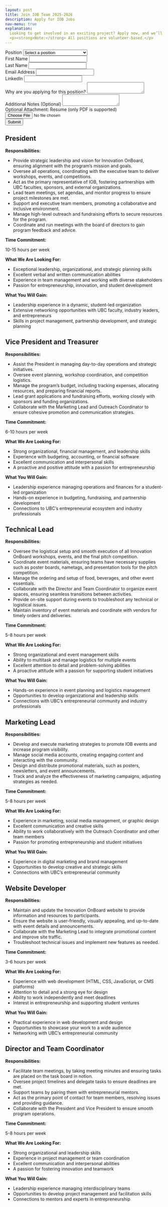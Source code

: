 ```yaml
---
layout: post
title: Join IOB Team 2025-2026
description: Apply for IOB Jobs
nav-menu: true
explanation:
  Looking to get involved in an exciting project? Apply now, and we’ll reach out to you via email. Joining IOB is a fantastic opportunity to build valuable experience while working on impactful initiatives.</p>
  <p><strong>Note:</strong> All positions are volunteer-based.</p>
---
```


<body>
    <div class="row">
        <div class="6u 12u$(small)">
            <form
              action="https://formspree.io/f/xnnqykge"
              method="POST"
            enctype="multipart/form-data"
            >
                <div class="field">
                    <label for="position">Position</label>
                    <select id="position" name="position" class="field">
                        <option value="">Select a position</option>
                        <option value="president">President</option>
                        <option value="vice_president_treasurer">Vice President and Treasurer</option>
                        <option value="technical_lead">Technical Lead</option>
                        <option value="marketing_lead">Marketing Lead</option>
                        <option value="website_developer">Website Developer</option>
                        <option value="director_team_coordinator">Director and Team Coordinator</option>
                    </select>
                </div>
                <div class="field">
                    <label for="first_name">First Name</label>
                    <input type="text" id="first_name" name="first_name" required>
                </div>
                <div class="field">
                    <label for="last_name">Last Name</label>
                    <input type="text" id="last_name" name="last_name" required>
                </div>
                <div class="field">
                    <label for="email">Email Address</label>
                    <input type="email" id="email" name="email" required>
                </div>
                <div class="field">
                    <label for="linkedin">LinkedIn</label>
                    <input type="text" id="linkedin" name="linkedin">
                </div>
                <div class="field">
                    <label for="why">Why are you applying for this position?</label>
                    <textarea id="why" name="why" fields="4" required></textarea>
                </div>
                <div class="field">
                    <label for="notes">Additional Notes (Optional)</label>
                    <textarea id="notes" name="notes" fields="4"></textarea>
                </div>
                <div class="field">
                    <label for="resume">Optional Attachment: Resume (only PDF is supported)</label>
                    <input type="file" id="resume" name="resume" accept="application/pdf">
                </div>
                <button type="submit">Submit</button>
            </form>
        </div>
    </div>

<div class="box">
    <h2>President</h2>
  <div class="row">
    <p><strong>Responsibilities:</strong></p>
  </div>
  <div class="row">
    <ul style="padding-left:5%">
      <li>
        Provide strategic leadership and vision for Innovation OnBoard, ensuring
        alignment with the program’s mission and goals.
      </li>
      <li>
        Oversee all operations, coordinating with the executive team to deliver
        workshops, events, and competitions.
      </li>
      <li>
        Act as the primary representative of IOB, fostering partnerships with
        UBC faculties, sponsors, and external organizations.
      </li>
      <li>
        Lead team meetings, set agendas, and monitor progress to ensure project
        milestones are met.
      </li>
      <li>
        Support and executive team members, promoting a collaborative and
        inclusive environment.
      </li>
      <li>
        Manage high-level outreach and fundraising efforts to secure resources
        for the program.
      </li>
      <li>
        Coordinate and run meetings with the board of directors to gain program
        feedback and advice.
      </li>
    </ul>
  </div>
  <div class="row">
    <p><strong>Time Commitment:</strong></p>
  </div>
  <div class="row">
    <p>10-15 hours per week</p>
  </div>
  <div class="row">
    <p><strong>What We Are Looking For:</strong></p>
  </div>
  <div class="row">
    <ul style="padding-left: 5%">
      <li>
        Exceptional leadership, organizational, and strategic planning skills
      </li>
      <li>Excellent verbal and written communication abilities</li>
      <li>
        Experience in team management and working with diverse stakeholders
      </li>
      <li>Passion for entrepreneurship, innovation, and student development</li>
    </ul>
  </div>
  <div class="row">
    <p><strong>What You Will Gain:</strong></p>
  </div>
  <div class="row">
    <ul style="padding-left: 5%">
      <li>Leadership experience in a dynamic, student-led organization</li>
      <li>
        Extensive networking opportunities with UBC faculty, industry leaders,
        and entrepreneurs
      </li>
      <li>
        Skills in project management, partnership development, and strategic
        planning
      </li>
    </ul>
  </div>
</div>

<div class="box">
    <h2>Vice President and Treasurer</h2>
  <div class="row">
    <p><strong>Responsibilities:</strong></p>
  </div>
  <div class="row">
    <ul style="padding-left: 5%">
      <li>
        Assist the President in managing day-to-day operations and strategic
        initiatives.
      </li>
      <li>
        Oversee event planning, workshop coordination, and competition
        logistics.
      </li>
      <li>
        Manage the program’s budget, including tracking expenses, allocating
        resources, and preparing financial reports.
      </li>
      <li>
        Lead grant applications and fundraising efforts, working closely with
        sponsors and funding organizations.
      </li>
      <li>
        Collaborate with the Marketing Lead and Outreach Coordinator to ensure
        cohesive promotion and communication strategies.
      </li>
    </ul>
  </div>
  <div class="row">
    <p><strong>Time Commitment:</strong></p>
  </div>
  <div class="row">
    <p>6-10 hours per week</p>
  </div>
  <div class="row">
    <p><strong>What We Are Looking For:</strong></p>
  </div>
  <div class="row">
    <ul style="padding-left: 5%">
      <li>
        Strong organizational, financial management, and leadership skills
      </li>
      <li>Experience with budgeting, accounting, or financial software</li>
      <li>Excellent communication and interpersonal skills</li>
      <li>
        A proactive and positive attitude with a passion for entrepreneurship
      </li>
    </ul>
  </div>
  <div class="row">
    <p><strong>What You Will Gain:</strong></p>
  </div>
  <div class="row">
    <ul style="padding-left: 5%">
      <li>
        Leadership experience managing operations and finances for a student-led
        organization
      </li>
      <li>
        Hands-on experience in budgeting, fundraising, and partnership
        development
      </li>
      <li>
        Connections to UBC’s entrepreneurial ecosystem and industry
        professionals
      </li>
    </ul>
  </div>
</div>

<div class="box">
    <h2>Technical Lead</h2>
  <div class="row">
    <p><strong>Responsibilities:</strong></p>
  </div>
  <div class="row">
    <ul style="padding-left: 5%">
      <li>
        Oversee the logistical setup and smooth execution of all Innovation
        OnBoard workshops, events, and the final pitch competition.
      </li>
      <li>
        Coordinate event materials, ensuring teams have necessary supplies such
        as poster boards, nametags, and presentation tools for the pitch
        competition.
      </li>
      <li>
        Manage the ordering and setup of food, beverages, and other event
        essentials.
      </li>
      <li>
        Collaborate with the Director and Team Coordinator to organize event
        spaces, ensuring seamless transitions between activities.
      </li>
      <li>
        Provide on-site support during events to troubleshoot any technical or
        logistical issues.
      </li>
      <li>
        Maintain inventory of event materials and coordinate with vendors for
        timely orders and deliveries.
      </li>
    </ul>
  </div>
  <div class="row">
    <p><strong>Time Commitment:</strong></p>
  </div>
  <div class="row">
    <p>5-8 hours per week</p>
  </div>
  <div class="row">
    <p><strong>What We Are Looking For:</strong></p>
  </div>
  <div class="row">
    <ul style="padding-left: 5%">
      <li>Strong organizational and event management skills</li>
      <li>Ability to multitask and manage logistics for multiple events</li>
      <li>Excellent attention to detail and problem-solving abilities</li>
      <li>
        A proactive attitude with a passion for supporting student initiatives
      </li>
    </ul>
  </div>
  <div class="row">
    <p><strong>What You Will Gain:</strong></p>
  </div>
  <div class="row">
    <ul style="padding-left: 5%">
      <li>Hands-on experience in event planning and logistics management</li>
      <li>Opportunities to develop organizational and leadership skills</li>
      <li>
        Connections with UBC’s entrepreneurial community and industry
        professionals
      </li>
    </ul>
  </div>
</div>

<div class="box">
    <h2>Marketing Lead</h2>
  <div class="row">
    <p><strong>Responsibilities:</strong></p>
  </div>
  <div class="row">
    <ul style="padding-left: 5%">
      <li>
        Develop and execute marketing strategies to promote IOB events and
        increase program visibility.
      </li>
      <li>
        Manage social media accounts, creating engaging content and interacting
        with the community.
      </li>
      <li>
        Design and distribute promotional materials, such as posters,
        newsletters, and event announcements.
      </li>
      <li>
        Track and analyze the effectiveness of marketing campaigns, adjusting
        strategies as needed.
      </li>
    </ul>
  </div>
  <div class="row">
    <p><strong>Time Commitment:</strong></p>
  </div>
  <div class="row">
    <p>5-8 hours per week</p>
  </div>
  <div class="row">
    <p><strong>What We Are Looking For:</strong></p>
  </div>
  <div class="row">
    <ul style="padding-left: 5%">
      <li>
        Experience in marketing, social media management, or graphic design
      </li>
      <li>Excellent communication and creative skills</li>
      <li>
        Ability to work collaboratively with the Outreach Coordinator and other
        team members
      </li>
      <li>Passion for promoting entrepreneurship and student initiatives</li>
    </ul>
  </div>
  <div class="row">
    <p><strong>What You Will Gain:</strong></p>
  </div>
  <div class="row">
    <ul style="padding-left: 5%">
      <li>Experience in digital marketing and brand management</li>
      <li>Opportunities to develop creative and strategic skills</li>
      <li>Connections with UBC’s entrepreneurial community</li>
    </ul>
  </div>
</div>

<div class="box">
    <h2>Website Developer</h2>
  <div class="row">
    <p><strong>Responsibilities:</strong></p>
  </div>
  <div class="row">
    <ul style="padding-left: 5%">
      <li>
        Maintain and update the Innovation OnBoard website to provide
        information and resources to participants.
      </li>
      <li>
        Ensure the website is user-friendly, visually appealing, and up-to-date
        with event details and announcements.
      </li>
      <li>
        Collaborate with the Marketing Lead to integrate promotional content and
        improve site traffic.
      </li>
      <li>
        Troubleshoot technical issues and implement new features as needed.
      </li>
    </ul>
  </div>
  <div class="row">
    <p><strong>Time Commitment:</strong></p>
  </div>
  <div class="row">
    <p>3-6 hours per week</p>
  </div>
  <div class="row">
    <p><strong>What We Are Looking For:</strong></p>
  </div>
  <div class="row">
    <ul style="padding-left: 5%">
      <li>
        Experience with web development (HTML, CSS, JavaScript, or CMS
        platforms)
      </li>
      <li>Attention to detail and a strong eye for design</li>
      <li>Ability to work independently and meet deadlines</li>
      <li>Interest in entrepreneurship and supporting student ventures</li>
    </ul>
  </div>
  <div class="row">
    <p><strong>What You Will Gain:</strong></p>
  </div>
  <div class="row">
    <ul style="padding-left: 5%">
      <li>Practical experience in web development and design</li>
      <li>Opportunities to showcase your work to a wide audience</li>
      <li>Networking with UBC’s entrepreneurial community</li>
    </ul>
  </div>
</div>

<div class="box">
    <h2 style="">Director and Team Coordinator</h2>
  <div class="row">
    <p><strong>Responsibilities:</strong></p>
  </div>
  <div class="row">
    <ul style="padding-left: 5%">
      <li>
        Facilitate team meetings, by taking meeting minutes and ensuring tasks
        are placed on the task board in notion.
      </li>
      <li>
        Oversee project timelines and delegate tasks to ensure deadlines are
        met.
      </li>
      <li>Support teams by pairing them with entrepreneurial mentors.</li>
      <li>
        Act as the primary point of contact for team members, resolving issues
        and providing guidance.
      </li>
      <li>
        Collaborate with the President and Vice President to ensure smooth
        program operations.
      </li>
    </ul>
  </div>
  <div class="row">
    <p><strong>Time Commitment:</strong></p>
  </div>
  <div class="row">
    <p>5-8 hours per week</p>
  </div>
  <div class="row">
    <p><strong>What We Are Looking For:</strong></p>
  </div>
  <div class="row">
    <ul style="padding-left: 5%">
      <li>Strong organizational and leadership skills</li>
      <li>Experience in project management or team coordination</li>
      <li>Excellent communication and interpersonal abilities</li>
      <li>A passion for fostering innovation and teamwork</li>
    </ul>
  </div>
  <div class="row">
    <p><strong>What You Will Gain:</strong></p>
  </div>
  <div class="row">
    <ul style="padding-left: 5%">
      <li>Leadership experience managing interdisciplinary teams</li>
      <li>
        Opportunities to develop project management and facilitation skills
      </li>
      <li>Connections to mentors and experts in entrepreneurship</li>
    </ul>
  </div>
</div>

</body>
